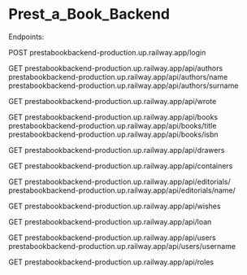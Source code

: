 # Prest_a_Book_Backend

Endpoints:


POST 	prestabookbackend-production.up.railway.app/login

GET 	prestabookbackend-production.up.railway.app/api/authors
	    prestabookbackend-production.up.railway.app/api/authors/name
	    prestabookbackend-production.up.railway.app/api/authors/surname

GET	  prestabookbackend-production.up.railway.app/api/wrote

GET	  prestabookbackend-production.up.railway.app/api/books
    	prestabookbackend-production.up.railway.app/api/books/title
	    prestabookbackend-production.up.railway.app/api/books/isbn

GET	  prestabookbackend-production.up.railway.app/api/drawers

GET 	prestabookbackend-production.up.railway.app/api/containers
	
GET 	prestabookbackend-production.up.railway.app/api/editorials/
    	prestabookbackend-production.up.railway.app/api/editorials/name/

GET 	prestabookbackend-production.up.railway.app/api/wishes

GET	  prestabookbackend-production.up.railway.app/api/loan

GET	  prestabookbackend-production.up.railway.app/api/users
	    prestabookbackend-production.up.railway.app/api/users/username

GET 	prestabookbackend-production.up.railway.app/api/roles
